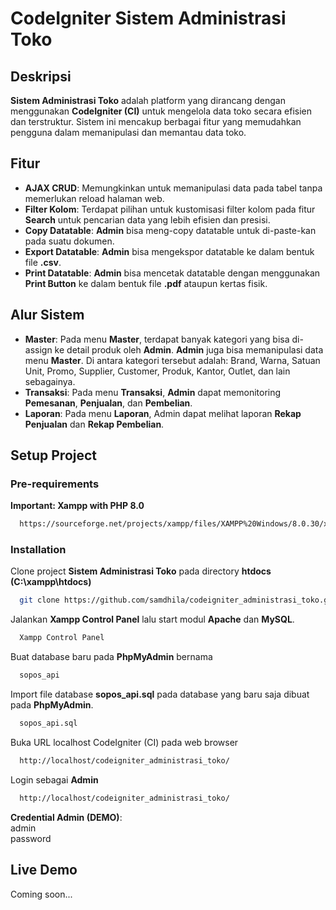 # CodeIgniter Sistem Administrasi Toko

## Deskripsi
**Sistem Administrasi Toko** adalah platform yang dirancang dengan menggunakan **CodeIgniter (CI)** untuk mengelola data toko secara efisien dan terstruktur. Sistem ini mencakup berbagai fitur yang memudahkan pengguna dalam memanipulasi dan memantau data toko.

## Fitur
- **AJAX CRUD**: Memungkinkan untuk memanipulasi data pada tabel tanpa memerlukan reload halaman web.
- **Filter Kolom**: Terdapat pilihan untuk kustomisasi filter kolom pada fitur **Search** untuk pencarian data yang lebih efisien dan presisi.
- **Copy Datatable**: **Admin** bisa meng-copy datatable untuk di-paste-kan pada suatu dokumen.
- **Export Datatable**: **Admin** bisa mengekspor datatable ke dalam bentuk file **.csv**.
- **Print Datatable**: **Admin** bisa mencetak datatable dengan menggunakan **Print Button** ke dalam bentuk file **.pdf** ataupun kertas fisik.

## Alur Sistem
- **Master**: Pada menu **Master**, terdapat banyak kategori yang bisa di-assign ke detail produk oleh **Admin**. **Admin** juga bisa memanipulasi data menu **Master**. Di antara kategori tersebut adalah:
Brand, Warna, Satuan Unit, Promo, Supplier, Customer, Produk, Kantor, Outlet, dan lain sebagainya.
- **Transaksi**: Pada menu **Transaksi**, **Admin** dapat memonitoring **Pemesanan**, **Penjualan**, dan **Pembelian**.
- **Laporan**: Pada menu **Laporan**, Admin dapat melihat laporan **Rekap Penjualan** dan **Rekap Pembelian**.

## Setup Project

### Pre-requirements

**Important: Xampp with PHP 8.0**
```bash
  https://sourceforge.net/projects/xampp/files/XAMPP%20Windows/8.0.30/xampp-windows-x64-8.0.30-0-VS16-installer.exe/
```

### Installation

Clone project **Sistem Administrasi Toko** pada directory **htdocs** **(C:\xampp\htdocs)**
```bash
  git clone https://github.com/samdhila/codeigniter_administrasi_toko.git
```

Jalankan **Xampp Control Panel** lalu start modul **Apache** dan **MySQL**.
```bash
  Xampp Control Panel
```

Buat database baru pada **PhpMyAdmin** bernama
```bash
  sopos_api
```

Import file database **sopos_api.sql** pada database yang baru saja dibuat pada **PhpMyAdmin**.
```bash
  sopos_api.sql
```

Buka URL localhost CodeIgniter (CI) pada web browser
```bash
  http://localhost/codeigniter_administrasi_toko/
```

Login sebagai **Admin**
```bash
  http://localhost/codeigniter_administrasi_toko/
```

**Credential Admin (DEMO)**:\
admin\
password

## Live Demo

Coming soon...
